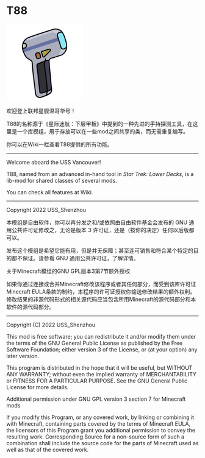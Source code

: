 # T88
<img src="https://github.com/USS-Shenzhou/t88/blob/master/src/main/resources/t88.png" width="200">


欢迎登上联邦星舰温哥华号！

T88的名称源于《星际迷航：下层甲板》中提到的一种先进的手持探测工具，在这里是一个库模组，用于存放可以在一些mod之间共享的类，而无需重复编写。

你可以在Wiki一栏查看T88提供的所有功能。

---

Welcome aboard the USS Vancouver!

T88, named from an advanced in-hand tool in *Star Trek: Lower Decks*, is a lib-mod for shared classes of several mods.

You can check all features at Wiki.

---

Copyright 2022 USS_Shenzhou

本模组是自由软件，你可以再分发之和/或依照由自由软件基金会发布的 GNU 通用公共许可证修改之，无论是版本 3 许可证，还是（按你的决定）任何以后版都可以。

发布这个模组是希望它能有用，但是并无保障；甚至连可销售和符合某个特定的目的都不保证。请参看 GNU 通用公共许可证，了解详情。

关于Minecraft模组的GNU GPL版本3第7节额外授权

如果你通过连接或合并Minecraft修改该程序或者其任何部分，而受到该库许可证Minecraft EULA条款的制约，本程序的许可证授权你输送修改结果的额外权利。修改结果的非源代码形式的相关源代码应当包含所用Minecraft的源代码部分和本软件的源代码部分。

---

Copyright (C) 2022 USS_Shenzhou

This mod is free software; you can redistribute it and/or modify them under the terms of the GNU General Public License as published by the Free Software Foundation; either version 3 of the License, or (at your option) any later version.

This program is distributed in the hope that it will be useful, but WITHOUT ANY WARRANTY; without even the implied warranty of MERCHANTABILITY or FITNESS FOR A PARTICULAR PURPOSE. See the GNU General Public License for more details.

Additional permission under GNU GPL version 3 section 7 for Minecraft mods

If you modify this Program, or any covered work, by linking or combining it with Minecraft, containing parts covered by the terms of Minecraft EULA, the licensors of this Program grant you additional permission to convey the resulting work. Corresponding Source for a non-source form of such a combination shall include the source code for the parts of Minecraft used as well as that of the covered work.
